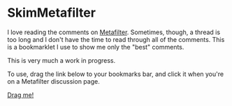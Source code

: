SkimMetafilter
==============

I love reading the comments on [Metafilter](http://www.metafilter.com). Sometimes, though, a thread is too long and I don't have the time to read through all of the comments. This is a bookmarklet I use to show me only the "best" comments.

This is very much a work in progress.

To use, drag the link below to your bookmarks bar, and click it when you're on a Metafilter discussion page.

<a href="javascript:(function() { var newScript = document.createElement('script'); newScript.src = 'https://raw.github.com/vikasgorur/SkimMetafilter/master/SkimMetafilter.js'; document.body.appendChild(newScript); })();)">Drag me!</a>
